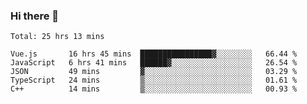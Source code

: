 ### Hi there 👋

<!--
**hjklink/hjklink** is a ✨ _special_ ✨ repository because its `README.md` (this file) appears on your GitHub profile.

Here are some ideas to get you started:

- 🔭 I’m currently working on ...
- 🌱 I’m currently learning ...
- 👯 I’m looking to collaborate on ...
- 🤔 I’m looking for help with ...
- 💬 Ask me about ...
- 📫 How to reach me: ...
- 😄 Pronouns: ...
- ⚡ Fun fact: ...
-->


<!--START_SECTION:waka-->
```text
Total: 25 hrs 13 mins

Vue.js       16 hrs 45 mins  ████████████████▓░░░░░░░░   66.44 % 
JavaScript   6 hrs 41 mins   ██████▓░░░░░░░░░░░░░░░░░░   26.54 % 
JSON         49 mins         ▓░░░░░░░░░░░░░░░░░░░░░░░░   03.29 % 
TypeScript   24 mins         ▒░░░░░░░░░░░░░░░░░░░░░░░░   01.61 % 
C++          14 mins         ▒░░░░░░░░░░░░░░░░░░░░░░░░   00.93 % 
```
<!--END_SECTION:waka-->
